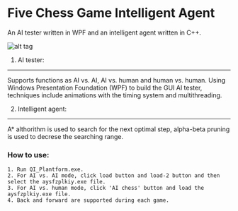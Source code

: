 Five Chess Game Intelligent Agent
============

An AI tester written in WPF and an intelligent agent written in C++.

![alt tag](https://raw.github.com/Yiting007/QI_Plantform/master/platform.PNG)

1. AI tester:
-----------------------------------  
Supports functions as AI vs. AI, AI vs. human and human vs. human.
Using Windows Presentation Foundation (WPF) to build the GUI AI tester, techniques include animations with the timing system and multithreading.

2. Intelligent agent:
-----------------------------------  
A* althorithm is used to search for the next optimal step, alpha-beta pruning is used to decrese the searching range.


### How to use:
    1. Run QI_Plantform.exe.
    2. For AI vs. AI mode, click load button and load-2 button and then select the aysfzplkiy.exe file.
    3. For AI vs. human mode, click 'AI chess' button and load the aysfzplkiy.exe file.
    4. Back and forward are supported during each game.
